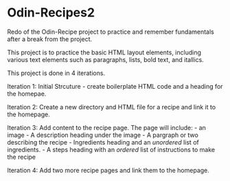 # Odin-Recipes2
Redo of the Odin-Recipe project to practice and remember fundamentals after a break from the project. 


This project is to practice the basic HTML layout elements, including various text elements such as paragraphs, lists, bold text, and itallics. 

This project is done in 4 iterations. 

Iteration 1: Initial Strcuture - create boilerplate HTML code and a heading for the homepae.

Iteration 2: Create a new directory and HTML file for a recipe and link it to the homepage.

Iteration 3: Add content to the recipe page. 
    The page will include:
        - an image
        - A description heading under the image
        - A pargraph or two describing the recipe
        - Ingredients heading and an *unordered* list of ingredients.
        - A steps heading with an *ordered* list of instructions to make the recipe

Iteration 4: Add two more recipe pages and link them to the homepage.
